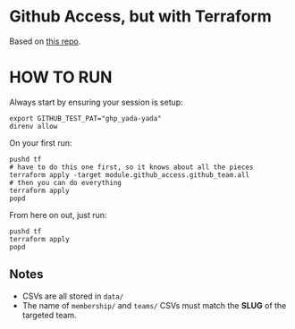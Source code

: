 # Github Access, but with Terraform

Based on [this repo](https://github.com/hashicorp-education/learn-terraform-github-user-teams).


# HOW TO RUN

Always start by ensuring your session is setup: 
```
export GITHUB_TEST_PAT="ghp_yada-yada"
direnv allow
```

On your first run:
```shell
pushd tf
# have to do this one first, so it knows about all the pieces
terraform apply -target module.github_access.github_team.all
# then you can do everything
terraform apply
popd
```

From here on out, just run: 
```
pushd tf
terraform apply
popd
```


## Notes

- CSVs are all stored in `data/`
- The name of `membership/` and `teams/` CSVs must match the __SLUG__ of the targeted team.
